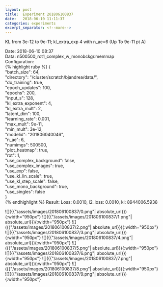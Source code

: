 ```yaml
---
layout: post
title:  Experiment 201806100837
date:   2018-06-10 11:11:37
categories: experiments
excerpt_separator: <!--more-->
---
```

KL from 3e-12 to 9e-11; kl_extra_exp 4 with n_ae=6 (Up To 9e-11 pt A)   

 <!--more-->
Date: 2018-06-10 08:37  
Data: n500500_rot1_complex_w_monobckgr.memmap  
Configuration:   
{% highlight ruby %}
{  
    "batch_size": 64,   
    "directory": "/cluster/scratch/bjandrea/data/",   
    "do_training": true,   
    "epoch_updates": 100,   
    "epochs": 200,   
    "input_s": 128,   
    "kl_extra_exponent": 4,   
    "kl_extra_mult": 2,   
    "latent_dim": 100,   
    "learning_rate": 0.001,   
    "max_mult": 9e-11,   
    "min_mult": 3e-12,   
    "modelid": "201806040046",   
    "n_ae": 6,   
    "numimgs": 500500,   
    "plot_heatmap": true,   
    "rot": 1,   
    "use_complex_background": false,   
    "use_complex_images": true,   
    "use_exp": false,   
    "use_kl_lin_scale": true,   
    "use_kl_step_scale": false,   
    "use_mono_background": true,   
    "use_singles": false  
}  
{% endhighlight %}
Result: Loss: 0.0010, l2_loss: 0.0010, kl: 8944006.5938  

![]({{"/assets/images/201806100837/0.png"| absolute_url}}){:width="950px"}
![]({{"/assets/images/201806100837/1.png"| absolute_url}}){:width="950px"}
![]({{"/assets/images/201806100837/2.png"| absolute_url}}){:width="950px"}
![]({{"/assets/images/201806100837/3.png"| absolute_url}}){:width="950px"}
![]({{"/assets/images/201806100837/4.png"| absolute_url}}){:width="950px"}
![]({{"/assets/images/201806100837/5.png"| absolute_url}}){:width="950px"}
![]({{"/assets/images/201806100837/6.png"| absolute_url}}){:width="950px"}
![]({{"/assets/images/201806100837/7.png"| absolute_url}}){:width="950px"}
![]({{"/assets/images/201806100837/8.png"| absolute_url}}){:width="950px"}
![]({{"/assets/images/201806100837/9.png"| absolute_url}}){:width="950px"}

